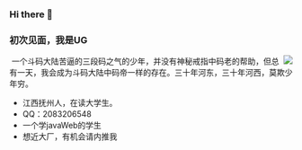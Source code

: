 ### Hi there 🍨

### 初次见面，我是UG  
 <img align="right" src="https://github-readme-stats.vercel.app/api?username=uguang2003&show_icons=true&theme=radical"><img/>
 一个斗码大陆苦逼的三段码之气的少年，并没有神秘戒指中码老的帮助，但总有一天，我会成为斗码大陆中码帝一样的存在。三十年河东，三十年河西，莫欺少年穷。


 - 江西抚州人，在读大学生。
 - QQ：2083206548
 - 一个学javaWeb的学生
 - 想近大厂，有机会请内推我
  

<!---

- 👋 Hi, I’m @uguang2003
- 👀 I’m interested in 剪辑，PS
- 🌱 I’m currently learning springboot
- 💞️ I’m looking to collaborate on java
- 📫 How to reach me QQ:2083206548
 
uguang2003/uguang2003 is a ✨ special ✨ repository because its `README.md` (this file) appears on your GitHub profile.
You can click the Preview link to take a look at your changes.
--->
